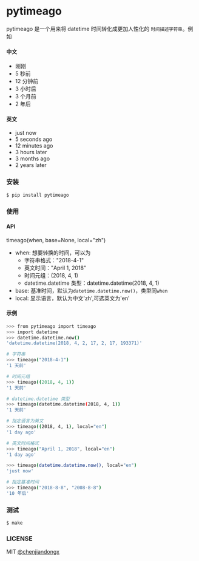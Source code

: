 # pytimeago

pytimeago 是一个用来将 datetime 时间转化成更加人性化的 `时间描述字符串`。例如

#### 中文
* 刚刚
* 5 秒前
* 12 分钟前
* 3 小时后
* 3 个月前
* 2 年后

#### 英文
* just now
* 5 seconds ago
* 12 minutes ago
* 3 hours later
* 3 months ago
* 2 years later


### 安装
``` bash
$ pip install pytimeago
```


### 使用

#### API
timeago(when, base=None, local="zh")
* when: 想要转换的时间，可以为
    * 字符串格式："2018-4-1"
    * 英文时间："April 1, 2018"
    * 时间元组：(2018, 4, 1)
    * datetime.datetime 类型：datetime.datetime(2018, 4, 1)
* base: 基准时间，默认为`datetime.datetime.now()`，类型同`when`
* local: 显示语言，默认为中文'zh',可选英文为'en'


#### 示例
``` bash
>>> from pytimeago import timeago
>>> import datetime
>>> datetime.datetime.now()
'datetime.datetime(2018, 4, 2, 17, 2, 17, 193371)'

# 字符串
>>> timeago("2018-4-1")
'1 天前'

# 时间元组
>>> timeago((2018, 4, 1))
'1 天前'

# datetime.datetime 类型
>>> timeago(datetime.datetime(2018, 4, 1))
'1 天前'

# 指定语言为英文
>>> timeago((2018, 4, 1), local="en")
'1 day ago'

# 英文时间格式
>>> timeago("April 1, 2018", local="en")
'1 day ago'

>>> timeago(datetime.datetime.now(), local="en")
'just now'

# 指定基准时间
>>> timeago("2018-8-8", "2008-8-8")
'10 年后'
```

### 测试
``` bash
$ make
```

### LICENSE
MIT [@chenjiandongx](https://github.com/chenjiandongx)
